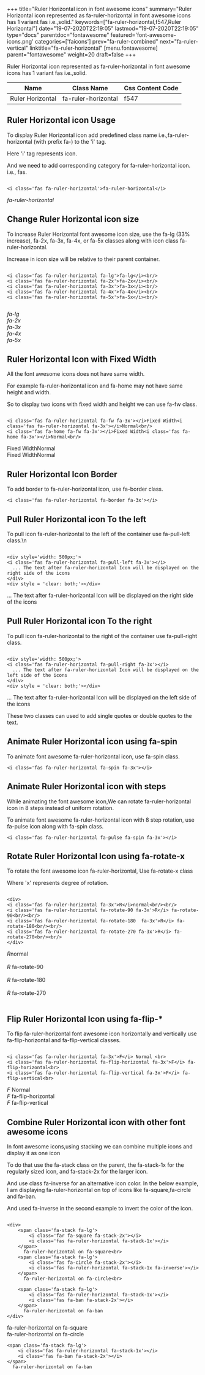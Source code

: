 +++
title="Ruler Horizontal icon in font awesome icons"
summary="Ruler Horizontal icon represented as fa-ruler-horizontal in font awesome icons has 1 variant fas i.e.,solid."
keywords=["fa-ruler-horizontal,f547,Ruler Horizontal"]
date="19-07-2020T22:19:05"
lastmod="19-07-2020T22:19:05"
type="docs"
parentdoc="fontawesome"
featured='font-awesome-icons.png'
categories=['faicons']
prev="fa-ruler-combined"
next="fa-ruler-vertical"
linktitle="fa-ruler-horizontal"
[menu.fontawesome]
parent="fontawesome"
weight=20
draft=false
+++


Ruler Horizontal icon represented as fa-ruler-horizontal in font awesome icons has 1 variant fas i.e.,solid.

<div class='table-responsive'><table class='table'><thead><tr><th>Name</th><th>Class Name</th><th>Css Content Code</th></tr></thead><tbody><tr><td>Ruler Horizontal</td><td>fa-ruler-horizontal</td><td>f547</td></tr></tbody></table></div>



## Ruler Horizontal icon Usage

To display Ruler Horizontal icon add predefined class name i.e.,fa-ruler-horizontal (with prefix fa-) to the 'i' tag.

Here 'i' tag represents icon.

And we need to add corresponding category for fa-ruler-horizontal icon. i.e., fas.


```

<i class='fas fa-ruler-horizontal'>fa-ruler-horizontal</i>
```

<i class='fas fa-ruler-horizontal'>fa-ruler-horizontal</i>




## Change Ruler Horizontal icon size
To increase Ruler Horizontal font awesome icon size, use the fa-lg (33% increase), fa-2x, fa-3x, fa-4x, or fa-5x classes along with icon class fa-ruler-horizontal.

Increase in icon size will be relative to their parent container. 

```

<i class='fas fa-ruler-horizontal fa-lg'>fa-lg</i><br/>
<i class='fas fa-ruler-horizontal fa-2x'>fa-2x</i><br/>
<i class='fas fa-ruler-horizontal fa-3x'>fa-3x</i><br/>
<i class='fas fa-ruler-horizontal fa-4x'>fa-4x</i><br/>
<i class='fas fa-ruler-horizontal fa-5x'>fa-5x</i><br/>
            
```

<i class='fas fa-ruler-horizontal fa-lg'>fa-lg</i><br/>
<i class='fas fa-ruler-horizontal fa-2x'>fa-2x</i><br/>
<i class='fas fa-ruler-horizontal fa-3x'>fa-3x</i><br/>
<i class='fas fa-ruler-horizontal fa-4x'>fa-4x</i><br/>
<i class='fas fa-ruler-horizontal fa-5x'>fa-5x</i><br/>
            



## Ruler Horizontal Icon with Fixed Width 

All the font awesome icons does not have same width.

For example fa-ruler-horizontal icon and fa-home may not have same height and width.

So to display two icons with fixed width and height we can use fa-fw class.


```

<i class='fas fa-ruler-horizontal fa-fw fa-3x'></i>Fixed Width<i class='fas fa-ruler-horizontal fa-3x'></i>Normal<br/>
<i class='fas fa-home fa-fw fa-3x'></i>Fixed Width<i class='fas fa-home fa-3x'></i>Normal<br/>
```

<i class='fas fa-ruler-horizontal fa-fw fa-3x'></i>Fixed Width<i class='fas fa-ruler-horizontal fa-3x'></i>Normal<br/>
<i class='fas fa-home fa-fw fa-3x'></i>Fixed Width<i class='fas fa-home fa-3x'></i>Normal<br/>



## Ruler Horizontal Icon Border 

To add border to fa-ruler-horizontal icon, use fa-border class.


```
<i class='fas fa-ruler-horizontal fa-border fa-3x'></i>

```
<i class='fas fa-ruler-horizontal fa-border fa-3x'></i>





## Pull Ruler Horizontal icon To the left

To pull icon fa-ruler-horizontal to the left of the container use fa-pull-left class.\n

```

<div style='width: 500px;'>
<i class='fas fa-ruler-horizontal fa-pull-left fa-3x'></i>
  ... The text after fa-ruler-horizontal Icon will be displayed on the right side of the icons
</div>
<div style = 'clear: both;'></div>
```

<div style='width: 500px;'>
<i class='fas fa-ruler-horizontal fa-pull-left fa-3x'></i>
  ... The text after fa-ruler-horizontal Icon will be displayed on the right side of the icons
</div>
<div style = 'clear: both;'></div>




## Pull Ruler Horizontal icon To the right
To pull icon fa-ruler-horizontal to the right of the container use fa-pull-right class.

```

<div style='width: 500px;'>
<i class='fas fa-ruler-horizontal fa-pull-right fa-3x'></i>
  ... The text after fa-ruler-horizontal Icon will be displayed on the left side of the icons
</div>
<div style = 'clear: both;'></div>
```

<div style='width: 500px;'>
<i class='fas fa-ruler-horizontal fa-pull-right fa-3x'></i>
  ... The text after fa-ruler-horizontal Icon will be displayed on the left side of the icons
</div>
<div style = 'clear: both;'></div>

These two classes can used to add single quotes or double quotes to the text.


## Animate Ruler Horizontal icon using fa-spin
To animate font awesome fa-ruler-horizontal icon, use fa-spin class.

```
<i class='fas fa-ruler-horizontal fa-spin fa-3x'></i>
```
<i class='fas fa-ruler-horizontal fa-spin fa-3x'></i>




## Animate Ruler Horizontal icon with steps
While animating the font awesome icon,We can rotate fa-ruler-horizontal icon in 8 steps instead of uniform rotation.

To animate font awesome fa-ruler-horizontal icon with 8 step rotation, use fa-pulse icon along with fa-spin class.


```
<i class='fas fa-ruler-horizontal fa-pulse fa-spin fa-3x'></i>

```
<i class='fas fa-ruler-horizontal fa-pulse fa-spin fa-3x'></i>





## Rotate Ruler Horizontal Icon using fa-rotate-x
To rotate the font awesome icon fa-ruler-horizontal, Use fa-rotate-x class

Where 'x' represents degree of rotation.


```

<div>
<i class='fas fa-ruler-horizontal fa-3x'>R</i>normal<br/><br/>
<i class='fas fa-ruler-horizontal fa-rotate-90 fa-3x'>R</i> fa-rotate-90<br/><br/> 
<i class='fas fa-ruler-horizontal fa-rotate-180  fa-3x'>R</i> fa-rotate-180<br/><br/> 
<i class='fas fa-ruler-horizontal fa-rotate-270 fa-3x'>R</i> fa-rotate-270<br/><br/>
</div>
```

<div>
<i class='fas fa-ruler-horizontal fa-3x'>R</i>normal<br/><br/>
<i class='fas fa-ruler-horizontal fa-rotate-90 fa-3x'>R</i> fa-rotate-90<br/><br/> 
<i class='fas fa-ruler-horizontal fa-rotate-180  fa-3x'>R</i> fa-rotate-180<br/><br/> 
<i class='fas fa-ruler-horizontal fa-rotate-270 fa-3x'>R</i> fa-rotate-270<br/><br/>
</div>




## Flip Ruler Horizontal Icon using fa-flip-*
To flip fa-ruler-horizontal font awesome icon horizontally and vertically use fa-flip-horizontal and fa-flip-vertical classes. 

```

<i class='fas fa-ruler-horizontal fa-3x'>F</i> Normal <br>
<i class='fas fa-ruler-horizontal fa-flip-horizontal fa-3x'>F</i> fa-flip-horizontal<br>
<i class='fas fa-ruler-horizontal fa-flip-vertical fa-3x'>F</i> fa-flip-vertical<br>
```

<i class='fas fa-ruler-horizontal fa-3x'>F</i> Normal <br>
<i class='fas fa-ruler-horizontal fa-flip-horizontal fa-3x'>F</i> fa-flip-horizontal<br>
<i class='fas fa-ruler-horizontal fa-flip-vertical fa-3x'>F</i> fa-flip-vertical<br>




## Combine Ruler Horizontal icon with other font awesome icons
In font awesome icons,using stacking we can combine multiple icons and display it as one icon 

To do that use the fa-stack class on the parent, the fa-stack-1x for the regularly sized icon, and fa-stack-2x for the larger icon.

And use class fa-inverse for an alternative icon color. 
In the below example, I am displaying fa-ruler-horizontal on top of icons like fa-square,fa-circle and fa-ban.

And used fa-inverse in the second example to invert the color of the icon.

```

<div>
    <span class='fa-stack fa-lg'>
        <i class='far fa-square fa-stack-2x'></i>
        <i class='fas fa-ruler-horizontal fa-stack-1x'></i>
    </span>
      fa-ruler-horizontal on fa-square<br>
    <span class='fa-stack fa-lg'>
        <i class='fas fa-circle fa-stack-2x'></i>
        <i class='fas fa-ruler-horizontal fa-stack-1x fa-inverse'></i>
    </span>
      fa-ruler-horizontal on fa-circle<br>

    <span class='fa-stack fa-lg'>
        <i class='fas fa-ruler-horizontal fa-stack-1x'></i>
        <i class='fas fa-ban fa-stack-2x'></i>
    </span>
      fa-ruler-horizontal on fa-ban
</div>
```

<div>
    <span class='fa-stack fa-lg'>
        <i class='far fa-square fa-stack-2x'></i>
        <i class='fas fa-ruler-horizontal fa-stack-1x'></i>
    </span>
      fa-ruler-horizontal on fa-square<br>
    <span class='fa-stack fa-lg'>
        <i class='fas fa-circle fa-stack-2x'></i>
        <i class='fas fa-ruler-horizontal fa-stack-1x fa-inverse'></i>
    </span>
      fa-ruler-horizontal on fa-circle<br>

    <span class='fa-stack fa-lg'>
        <i class='fas fa-ruler-horizontal fa-stack-1x'></i>
        <i class='fas fa-ban fa-stack-2x'></i>
    </span>
      fa-ruler-horizontal on fa-ban
</div>







